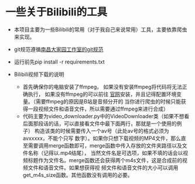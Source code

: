 # 一些关于Bilibili的工具

* 本项目主要为一些Bilibili的常用（对于我自己来说常用）工具，主要依靠爬虫来实现。    
* git规范遵循[南昌大家园工作室的git规范](https://yanshuo.io/assets/player/?deck=58f7703ba22b9d006c15edee#/)

* 运行前先pip install -r requirements.txt

* Bilibili视频下载的说明
    * 首先确保你的电脑安装了ffmpeg， 如果没有安装ffmpeg将代码将无法正确执行， 如果没有ffmpeg的可以前往
    [官网](https://www.ffmpeg.org/)安装，并且记得配置环境变量。（需要ffmpeg的原因是B站是音频分开的
    当你进行爬虫的时候只能获得一段视频文件和语音文件，所以需要通过ffmpeg来进行合成）
    * 代码主要为video_downloader.py中的VideoDownloader类（如果不想看后面那段话的话，可以直接看文件中最下面两行，那就是一个使用的例子）
    构造该类的时候需要传入一个av号（此处av号的格式必须为avxxxxx，不能个只写
    数字）。如果你只想下载视频的MP4文件，那么直至需要调用merge函数即可，merge函数中传入存放的文件夹路径以及文件名称（记得以.mp4结尾），
    当然文件名是可选项，如果不填的话会以视频标题作为文件名。merge函数还会获得两个m4s文件，这是合成前的视频文件和语音文件。如果想获得视
    频文件和语音文件的大小可以调用get_m4s_size函数。其他函数没有调用的必要。
